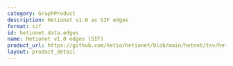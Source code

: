 ```yaml
---
category: GraphProduct
description: Hetionet v1.0 as SIF edges
format: sif
id: hetionet.data.edges
name: Hetionet v1.0 edges (SIF)
product_url: https://github.com/hetio/hetionet/blob/main/hetnet/tsv/hetionet-v1.0-edges.sif.gz
layout: product_detail
---
```

